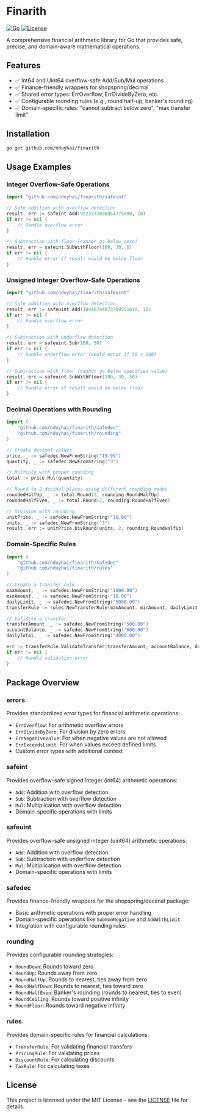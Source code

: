 # Finarith

[![Go](https://img.shields.io/badge/go-1.24+-blue)](https://go.dev/)
[![License](https://img.shields.io/github/license/nduyhai/finarith)](LICENSE)

A comprehensive financial arithmetic library for Go that provides safe, precise, and domain-aware mathematical operations.

## Features

- ✅ Int64 and Uint64 overflow-safe Add/Sub/Mul operations
- ✅ Finance-friendly wrappers for shopspring/decimal
- ✅ Shared error types: ErrOverflow, ErrDivideByZero, etc.
- ✅ Configurable rounding rules (e.g., round half-up, banker's rounding)
- ✅ Domain-specific rules: "cannot subtract below zero", "max transfer limit"

## Installation

```bash
go get github.com/nduyhai/finarith
```

## Usage Examples

### Integer Overflow-Safe Operations

```go
import "github.com/nduyhai/finarith/safeint"

// Safe addition with overflow detection
result, err := safeint.Add(9223372036854775800, 10)
if err != nil {
    // Handle overflow error
}

// Subtraction with floor (cannot go below zero)
result, err = safeint.SubWithFloor(100, 30, 0)
if err != nil {
    // Handle error if result would be below floor
}
```

### Unsigned Integer Overflow-Safe Operations

```go
import "github.com/nduyhai/finarith/safeuint"

// Safe addition with overflow detection
result, err := safeuint.Add(18446744073709551610, 10)
if err != nil {
    // Handle overflow error
}

// Subtraction with underflow detection
result, err = safeuint.Sub(100, 50)
if err != nil {
    // Handle underflow error (would occur if 50 > 100)
}

// Subtraction with floor (cannot go below specified value)
result, err = safeuint.SubWithFloor(100, 30, 50)
if err != nil {
    // Handle error if result would be below floor
}
```

### Decimal Operations with Rounding

```go
import (
    "github.com/nduyhai/finarith/safedec"
    "github.com/nduyhai/finarith/rounding"
)

// Create decimal values
price, _ := safedec.NewFromString("19.99")
quantity, _ := safedec.NewFromString("3")

// Multiply with proper rounding
total := price.Mul(quantity)

// Round to 2 decimal places using different rounding modes
roundedHalfUp, _ := total.Round(2, rounding.RoundHalfUp)
roundedHalfEven, _ := total.Round(2, rounding.RoundHalfEven)

// Division with rounding
unitPrice, _ := safedec.NewFromString("10.00")
units, _ := safedec.NewFromString("3")
result, err := unitPrice.DivRound(units, 2, rounding.RoundHalfUp)
```

### Domain-Specific Rules

```go
import (
    "github.com/nduyhai/finarith/safedec"
    "github.com/nduyhai/finarith/rules"
)

// Create a transfer rule
maxAmount, _ := safedec.NewFromString("1000.00")
minAmount, _ := safedec.NewFromString("10.00")
dailyLimit, _ := safedec.NewFromString("5000.00")
transferRule := rules.NewTransferRule(maxAmount, minAmount, dailyLimit, false)

// Validate a transfer
transferAmount, _ := safedec.NewFromString("500.00")
accountBalance, _ := safedec.NewFromString("600.00")
dailyTotal, _ := safedec.NewFromString("4000.00")

err := transferRule.ValidateTransfer(transferAmount, accountBalance, dailyTotal)
if err != nil {
    // Handle validation error
}
```

## Package Overview

### errors

Provides standardized error types for financial arithmetic operations:

- `ErrOverflow`: For arithmetic overflow errors
- `ErrDivideByZero`: For division by zero errors
- `ErrNegativeValue`: For when negative values are not allowed
- `ErrExceedsLimit`: For when values exceed defined limits
- Custom error types with additional context

### safeint

Provides overflow-safe signed integer (int64) arithmetic operations:

- `Add`: Addition with overflow detection
- `Sub`: Subtraction with overflow detection
- `Mul`: Multiplication with overflow detection
- Domain-specific operations with limits

### safeuint

Provides overflow-safe unsigned integer (uint64) arithmetic operations:

- `Add`: Addition with overflow detection
- `Sub`: Subtraction with underflow detection
- `Mul`: Multiplication with overflow detection
- Domain-specific operations with limits

### safedec

Provides finance-friendly wrappers for the shopspring/decimal package:

- Basic arithmetic operations with proper error handling
- Domain-specific operations like `SubNonNegative` and `AddWithLimit`
- Integration with configurable rounding rules

### rounding

Provides configurable rounding strategies:

- `RoundDown`: Rounds toward zero
- `RoundUp`: Rounds away from zero
- `RoundHalfUp`: Rounds to nearest, ties away from zero
- `RoundHalfDown`: Rounds to nearest, ties toward zero
- `RoundHalfEven`: Banker's rounding (rounds to nearest, ties to even)
- `RoundCeiling`: Rounds toward positive infinity
- `RoundFloor`: Rounds toward negative infinity

### rules

Provides domain-specific rules for financial calculations:

- `TransferRule`: For validating financial transfers
- `PricingRule`: For validating prices
- `DiscountRule`: For calculating discounts
- `TaxRule`: For calculating taxes

## License

This project is licensed under the MIT License - see the [LICENSE](LICENSE) file for details.